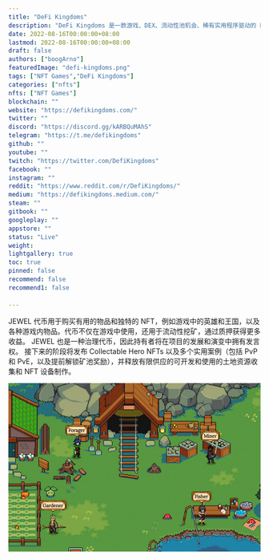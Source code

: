 ```yaml
---
title: "DeFi Kingdoms"
description: "DeFi Kingdoms 是一款游戏、DEX、流动性池机会、稀有实用程序驱动的 NFT 市场，这一切都以幻想像素艺术的怀旧形式上演。"
date: 2022-08-16T00:00:00+08:00
lastmod: 2022-08-16T00:00:00+08:00
draft: false
authors: ["boogArno"]
featuredImage: "defi-kingdoms.png"
tags: ["NFT Games","DeFi Kingdoms"]
categories: ["nfts"]
nfts: ["NFT Games"]
blockchain: ""
website: "https://defikingdoms.com/"
twitter: ""
discord: "https://discord.gg/kARBQuMAhS"
telegram: "https://t.me/defikingdoms"
github: ""
youtube: ""
twitch: "https://twitter.com/DefiKingdoms"
facebook: ""
instagram: ""
reddit: "https://www.reddit.com/r/DefiKingdoms/"
medium: "https://defikingdoms.medium.com/"
steam: ""
gitbook: ""
googleplay: ""
appstore: ""
status: "Live"
weight: 
lightgallery: true
toc: true
pinned: false
recommend: false
recommend1: false			
				
---
```

JEWEL 代币用于购买有用的物品和独特的 NFT，例如游戏中的英雄和王国，以及各种游戏内物品。代币不仅在游戏中使用，还用于流动性挖矿，通过质押获得更多收益。 JEWEL 也是一种治理代币，因此持有者将在项目的发展和演变中拥有发言权。
接下来的阶段将发布 Collectable Hero NFTs 以及多个实用案例（包括 PvP 和 PvE，以及提前解锁矿池奖励），并释放有限供应的可开发和使用的土地资源收集和 NFT 设备制作。

![defikingdoms-dapp-games-harmony-image3_6e152f76dc693b971a94fbb193b2b7db](defikingdoms-dapp-games-harmony-image3_6e152f76dc693b971a94fbb193b2b7db.png)